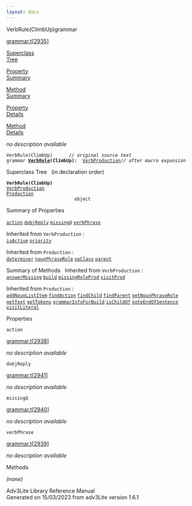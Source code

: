 ```yaml
---
layout: docs
---
```

<span class="title">VerbRule(ClimbUp)</span><span class="type">grammar</span>

[grammar.t](../file/grammar.t.html)\[[2935](../source/grammar.t.html#2935)\]

[Superclass  
Tree](#_SuperClassTree_)

[Property  
Summary](#_PropSummary_)

[Method  
Summary](#_MethodSummary_)

[Property  
Details](#_Properties_)

[Method  
Details](#_Methods_)



*no description available*

`VerbRule(ClimbUp)      `*`// original source text`*  
`grammar `**[`VerbRule`](../object/VerbRule.html)`(ClimbUp)`**` :   `[`VerbProduction`](../object/VerbProduction.html)*`// after macro expansion`*



<span id="_SuperClassTree_"></span>



<span class="hdln">Superclass Tree</span>   (in declaration order)



**`VerbRule(ClimbUp)`**  
[`VerbProduction`](../object/VerbProduction.html)  
[`Production`](../object/Production.html)  
`                         object`  
<span id="_PropSummary_"></span>



<span class="hdln">Summary of Properties</span>  



[`action`](#action) [`dobjReply`](#dobjReply) [`missingQ`](#missingQ) [`verbPhrase`](#verbPhrase)

Inherited from `VerbProduction` :  
[`isActive`](../object/VerbProduction.html#isActive) [`priority`](../object/VerbProduction.html#priority)

Inherited from `Production` :  
[`determiner`](../object/Production.html#determiner) [`nounPhraseRole`](../object/Production.html#nounPhraseRole) [`npClass`](../object/Production.html#npClass) [`parent`](../object/Production.html#parent)

<span id="_MethodSummary_"></span>



<span class="hdln">Summary of Methods</span>  
Inherited from `VerbProduction` :  
[`answerMissing`](../object/VerbProduction.html#answerMissing) [`build`](../object/VerbProduction.html#build) [`missingRoleProd`](../object/VerbProduction.html#missingRoleProd) [`visitProd`](../object/VerbProduction.html#visitProd)

Inherited from `Production` :  
[`addNounListItem`](../object/Production.html#addNounListItem) [`findAction`](../object/Production.html#findAction) [`findChild`](../object/Production.html#findChild) [`findParent`](../object/Production.html#findParent) [`getNounPhraseRole`](../object/Production.html#getNounPhraseRole) [`getText`](../object/Production.html#getText) [`getTokens`](../object/Production.html#getTokens) [`grammarInfoForBuild`](../object/Production.html#grammarInfoForBuild) [`isChildOf`](../object/Production.html#isChildOf) [`noteEndOfSentence`](../object/Production.html#noteEndOfSentence) [`visitLiteral`](../object/Production.html#visitLiteral)

<span id="_Properties_"></span>



<span class="hdln">Properties</span>  



<span id="action"></span>

`action`

[grammar.t](../file/grammar.t.html)\[[2938](../source/grammar.t.html#2938)\]



*no description available*



<span id="dobjReply"></span>

`dobjReply`

[grammar.t](../file/grammar.t.html)\[[2941](../source/grammar.t.html#2941)\]



*no description available*



<span id="missingQ"></span>

`missingQ`

[grammar.t](../file/grammar.t.html)\[[2940](../source/grammar.t.html#2940)\]



*no description available*



<span id="verbPhrase"></span>

`verbPhrase`

[grammar.t](../file/grammar.t.html)\[[2939](../source/grammar.t.html#2939)\]



*no description available*



<span id="_Methods_"></span>



<span class="hdln">Methods</span>  



*(none)*



Adv3Lite Library Reference Manual  
Generated on 15/03/2023 from adv3Lite version 1.6.1


